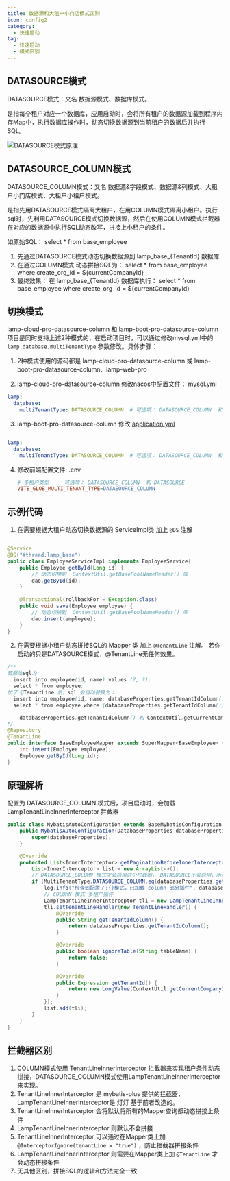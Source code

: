 ```yaml
---
title: 数据源和大租户小门店模式区别
icon: config2
category:
  - 快速启动
tag:
  - 快速启动
  - 模式区别
---
```


## DATASOURCE模式
DATASOURCE模式：又名 数据源模式、数据库模式。

是指每个租户对应一个数据库，应用启动时，会将所有租户的数据源加载到程序内存Map中，执行数据库操作时，动态切换数据源到当前租户的数据后并执行SQL。

![DATASOURCE模式原理](/images/start/datasource原理.png)

## DATASOURCE_COLUMN模式
DATASOURCE_COLUMN模式：又名 数据源&字段模式、数据源&列模式、大租户小门店模式、大租户小租户模式。

是指先用DATASOURCE模式隔离大租户，在用COLUMN模式隔离小租户。执行sql时，先利用DATASOURCE模式切换数据源，然后在使用COLUMN模式拦截器在对应的数据源中执行SQL动态改写，拼接上小租户的条件。

如原始SQL： select * from base_employee 

1. 先通过DATASOURCE模式动态切换数据源到 lamp_base_{TenantId} 数据库
2. 在通过COLUMN模式 动态拼接SQL为：  select * from base_employee where create_org_id = ${currentCompanyId}
3. 最终效果： 在 lamp_base_{TenantId} 数据库执行： select * from base_employee where create_org_id = ${currentCompanyId}





## 切换模式

lamp-cloud-pro-datasource-column 和 lamp-boot-pro-datasource-column 项目是同时支持上述2种模式的，在启动项目时，可以通过修改mysql.yml中的`lamp.database.multiTenantType` 参数修改。具体步骤：

1. 2种模式使用的源码都是  lamp-cloud-pro-datasource-column 或 lamp-boot-pro-datasource-column、lamp-web-pro

2.  lamp-cloud-pro-datasource-column 修改nacos中配置文件： mysql.yml

   ```yaml
   lamp:
     database:
       multiTenantType: DATASOURCE_COLUMN  # 可选项： DATASOURCE_COLUMN  和 DATASOURCE  
   ```
3.  lamp-boot-pro-datasource-column 修改 [application.yml](http://git.tangyh.top/zuihou/lamp-boot-pro-datasource-column/blob/master/lamp-boot-server/src/main/resources/application.yml) 

   ```yaml
   
   lamp:
     database:
       multiTenantType: DATASOURCE_COLUMN  # 可选项： DATASOURCE_COLUMN  和 DATASOURCE 
   
   ```

4. 修改前端配置文件:  .env

   ```ini
   # 多租户类型     可选项： DATASOURCE_COLUMN  和 DATASOURCE 
   VITE_GLOB_MULTI_TENANT_TYPE=DATASOURCE_COLUMN    	
   ```



## 示例代码

1. 在需要根据大租户动态切换数据源的 ServiceImpl类 加上 `@DS` 注解
```java

@Service
@DS("#thread.lamp_base")
public class EmployeeServiceImpl implements EmployeeService{
    public Employee getById(Long id) {
        // 动态切换到  ContextUtil.getBasePoolNameHeader() 库
        dao.getById(id);
    }
    
    @Transactional(rollbackFor = Exception.class)
    public void save(Employee employee) {
        // 动态切换到  ContextUtil.getBasePoolNameHeader() 库
        dao.insert(employee);
    }
}
```
2. 在需要根据小租户动态拼接SQL的 Mapper 类 加上 `@TenantLine` 注解。 若你启动的只是DATASOURCE模式，@TenantLine无任何效果。
```java
/**
若原始sql为:
  insert into employee(id, name) values (?, ?);
  select * from employee;
加了 @TenantLine 后，sql 会自动替换为：
  insert into employee(id, name, databaseProperties.getTenantIdColumn()) values (?, ?, ${ContextUtil.getCurrentCompanyId()});
  select * from employee where {databaseProperties.getTenantIdColumn()} = ${ContextUtil.getCurrentCompanyId()};

	databaseProperties.getTenantIdColumn() 和 ContextUtil.getCurrentCompanyId() 的取值，请详细阅读下方原理解析。
*/
@Repository
@TenantLine
public interface BaseEmployeeMapper extends SuperMapper<BaseEmployee> {
    int insert(Employee employee);
    Employee getById(Long id);
}
```

## 原理解析
配置为 DATASOURCE_COLUMN 模式后，项目启动时，会加载 LampTenantLineInnerInterceptor 拦截器
``` java
public class MybatisAutoConfiguration extends BaseMybatisConfiguration {
    public MybatisAutoConfiguration(DatabaseProperties databaseProperties) {
        super(databaseProperties);
    }

    @Override
    protected List<InnerInterceptor> getPaginationBeforeInnerInterceptor() {
        List<InnerInterceptor> list = new ArrayList<>();
      	// DATASOURCE_COLUMN 模式才会启用这个拦截器， DATASOURCE不会启用，所以 DATASOURCE模式下@TenantLine注解不会生效，也不必删除这行代码
        if (MultiTenantType.DATASOURCE_COLUMN.eq(databaseProperties.getMultiTenantType())) {
            log.info("检查到配置了:{}模式，已加载 column 部分插件", databaseProperties.getMultiTenantType());
            // COLUMN 模式 多租户插件
            LampTenantLineInnerInterceptor tli = new LampTenantLineInnerInterceptor();
            tli.setTenantLineHandler(new TenantLineHandler() {
                @Override
                public String getTenantIdColumn() {
                    return databaseProperties.getTenantIdColumn();
                }

                @Override
                public boolean ignoreTable(String tableName) {
                    return false;
                }

                @Override
                public Expression getTenantId() {
                    return new LongValue(ContextUtil.getCurrentCompanyId());
                }
            });
            list.add(tli);
        }
    }
}
```



## 拦截器区别

1. COLUMN模式使用 TenantLineInnerInterceptor 拦截器来实现租户条件动态拼接，DATASOURCE_COLUMN模式使用LampTenantLineInnerInterceptor来实现。
2. TenantLineInnerInterceptor 是 mybatis-plus 提供的拦截器，LampTenantLineInnerInterceptor是 灯灯 基于前者改造的。
3. TenantLineInnerInterceptor 会将默认将所有的Mapper查询都动态拼接上条件
4. LampTenantLineInnerInterceptor 则默认不会拼接
5. TenantLineInnerInterceptor 可以通过在Mapper类上加 `@InterceptorIgnore(tenantLine = "true")` ，防止拦截器拼接条件
6. LampTenantLineInnerInterceptor 则需要在Mapper类上加 `@TenantLine` 才会动态拼接条件
7. 无其他区别，拼接SQL的逻辑和方法完全一致
